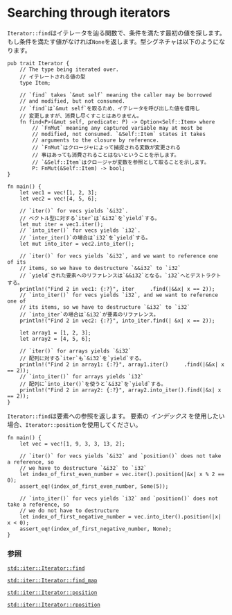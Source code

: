 # Searching through iterators

<!--
`Iterator::find` is a function which iterates over an iterator and searches for the 
first value which satisfies some condition. If none of the values satisfy the 
condition, it returns `None`. Its signature:
-->
`Iterator::find`はイテレータを辿る関数で、条件を満たす最初の値を探します。もし条件を満たす値がなければ`None`を返します。型シグネチャは以下のようになります。

```rust,ignore
pub trait Iterator {
    // The type being iterated over.
    // イテレートされる値の型
    type Item;

    // `find` takes `&mut self` meaning the caller may be borrowed
    // and modified, but not consumed.
    // `find`は`&mut self`を取るため、イテレータを呼び出した値を借用し
    // 変更しますが、消費し尽くすことはありません。
    fn find<P>(&mut self, predicate: P) -> Option<Self::Item> where
        // `FnMut` meaning any captured variable may at most be
        // modified, not consumed. `&Self::Item` states it takes
        // arguments to the closure by reference.
        // `FnMut`はクロージャによって捕捉される変数が変更される
        // 事はあっても消費されることはないということを示します。
        // `&Self::Item`はクロージャが変数を参照として取ることを示します。
        P: FnMut(&Self::Item) -> bool;
}
```

```rust,editable
fn main() {
    let vec1 = vec![1, 2, 3];
    let vec2 = vec![4, 5, 6];

    // `iter()` for vecs yields `&i32`.
    // ベクトル型に対する`iter`は`&i32`を`yield`する。
    let mut iter = vec1.iter();
    // `into_iter()` for vecs yields `i32`.
    // `inter_iter()`の場合は`i32`を`yield`する。
    let mut into_iter = vec2.into_iter();

    // `iter()` for vecs yields `&i32`, and we want to reference one of its
    // items, so we have to destructure `&&i32` to `i32`
    // `yield`された要素へのリファレンスは`&&i32`となる。`i32`へとデストラクトする。
    println!("Find 2 in vec1: {:?}", iter     .find(|&&x| x == 2));
    // `into_iter()` for vecs yields `i32`, and we want to reference one of
    // its items, so we have to destructure `&i32` to `i32`
    // `into_iter`の場合は`&i32`が要素のリファレンス。
    println!("Find 2 in vec2: {:?}", into_iter.find(| &x| x == 2));

    let array1 = [1, 2, 3];
    let array2 = [4, 5, 6];

    // `iter()` for arrays yields `&i32`
    // 配列に対する`iter`も`&i32`を`yield`する。
    println!("Find 2 in array1: {:?}", array1.iter()     .find(|&&x| x == 2));
    // `into_iter()` for arrays yields `i32`
    // 配列に`into_iter()`を使うと`&i32`を`yield`する。
    println!("Find 2 in array2: {:?}", array2.into_iter().find(|&x| x == 2));
}
```

<!--
`Iterator::find` gives you a reference to the item. But if you want the _index_ of the
item, use `Iterator::position`.
-->
`Iterator::find`は要素への参照を返します。
要素の _インデックス_ を使用したい場合、`Iterator::position`を使用してください。

```rust,editable
fn main() {
    let vec = vec![1, 9, 3, 3, 13, 2];

    // `iter()` for vecs yields `&i32` and `position()` does not take a reference, so
    // we have to destructure `&i32` to `i32`
    let index_of_first_even_number = vec.iter().position(|&x| x % 2 == 0);
    assert_eq!(index_of_first_even_number, Some(5));
    
    // `into_iter()` for vecs yields `i32` and `position()` does not take a reference, so
    // we do not have to destructure    
    let index_of_first_negative_number = vec.into_iter().position(|x| x < 0);
    assert_eq!(index_of_first_negative_number, None);
}
```

<!--
### See also:
-->
### 参照

[`std::iter::Iterator::find`][find]

[`std::iter::Iterator::find_map`][find_map]

[`std::iter::Iterator::position`][position]

[`std::iter::Iterator::rposition`][rposition]

[find]: https://doc.rust-lang.org/std/iter/trait.Iterator.html#method.find
[find_map]: https://doc.rust-lang.org/std/iter/trait.Iterator.html#method.find_map
[position]: https://doc.rust-lang.org/std/iter/trait.Iterator.html#method.position
[rposition]: https://doc.rust-lang.org/std/iter/trait.Iterator.html#method.rposition
